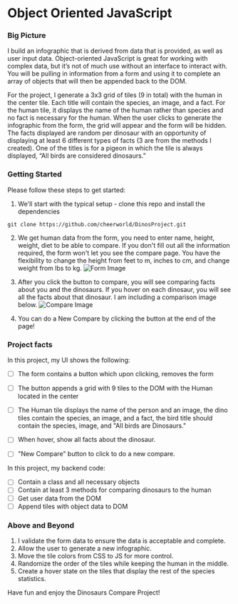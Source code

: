 # Object Oriented JavaScript


### Big Picture

I build an infographic that is derived from data that is provided, as well as user input data. Object-oriented JavaScript is great for working with complex data, but it’s not of much use without an interface to interact with. You will be pulling in information from a form and using it to complete an array of objects that will then be appended back to the DOM.


For the project, I generate a 3x3 grid of tiles (9 in total) with the human in the center tile. Each title will contain the species, an image, and a fact. For the human tile, it displays the name of the human rather than species and no fact is necessary for the human. When the user clicks to generate the infographic from the form, the grid will appear and the form will be hidden. The facts displayed are random per dinosaur with an opportunity of displaying at least 6 different types of facts (3 are from the methods I created). One of the titles is for a pigeon in which the tile is always displayed, “All birds are considered dinosaurs.”


### Getting Started

Please follow these steps to get started:

1. We'll start with the typical setup - clone this repo and install the dependencies

```git clone https://github.com/cheerworld/DinosProject.git```

2. We get human data from the form, you need to enter name, height, weight, diet to be able to compare. If you don't fill out all the information required, the form won't let you see the compare page. You have the flexibility to change the height from feet to m, inches to cm, and change weight from lbs to kg.
![Form Image](./images/form.PNG)

3. After you click the button to compare, you will see comparing facts about you and the dinosaurs. If you hover on each dinosaur, you will see all the facts about that dinosaur. I am including a comparison image below.
![Compare Image](./images/compare.PNG)

4. You can do a New Compare by clicking the button at the end of the page!

### Project facts

In this project, my UI shows the following:

- [ ] The form contains a button which upon clicking, removes the form
- [ ] The button appends a grid with 9 tiles to the DOM with the Human located in the center
- [ ] The Human tile displays the name of the person and an image, the dino tiles contain the species, an image, and a fact, the bird title should contain the species, image, and "All birds are Dinosaurs."
- [ ] When hover, show all facts about the dinosaur.
- [ ] "New Compare" button to click to do a new compare.


In this project, my backend code:

- [ ] Contain a class and all necessary objects
- [ ] Contain at least 3 methods for comparing dinosaurs to the human
- [ ] Get user data from the DOM
- [ ] Append tiles with object data to DOM

### Above and Beyond

1. I validate the form data to ensure the data is acceptable and complete.
2. Allow the user to generate a new infographic.
3. Move the tile colors from CSS to JS for more control.
4. Randomize the order of the tiles while keeping the human in the middle.
5. Create a hover state on the tiles that display the rest of the species statistics.


Have fun and enjoy the Dinosaurs Compare Project!
